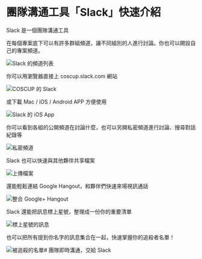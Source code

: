 # 團隊溝通工具「Slack」快速介紹

Slack 是一個團隊溝通工具

在每個專案底下可以有許多群組頻道，讓不同組別的人進行討論。你也可以開設自己的專案頻道。

![Slack 的頻道列表](slack-channels.png)

你可以用瀏覽器直接上 coscup.slack.com 網站

![COSCUP 的 Slack](slack-coscup.png)

或下載 Mac / iOS / Android APP 方便使用

![Slack 的 iOS App](slack-client.png)

你可以看到各組的公開頻道在討論什麼，也可以另開私密頻道進行討論、搜尋對話紀錄等

![私密頻道](slack-private-channel.png)

Slack 也可以快速與其他夥伴共享檔案

![上傳檔案](slack-upload-files.png)

還能輕鬆連結 Google Hangout，和夥伴們快速來場視訊通話

![整合 Google+ Hangout](slack-integration.png)

Slack 還能把訊息標上星號，整理成一份你的重要清單

![標上星號的訊息](slack-star-messages.png)

也可以把所有提到你名字的訊息集合在一起，快速掌握你的追殺者名單！

![被追殺的名單](slack-recent-mentions.png)# 團隊即時溝通，交給 Slack

